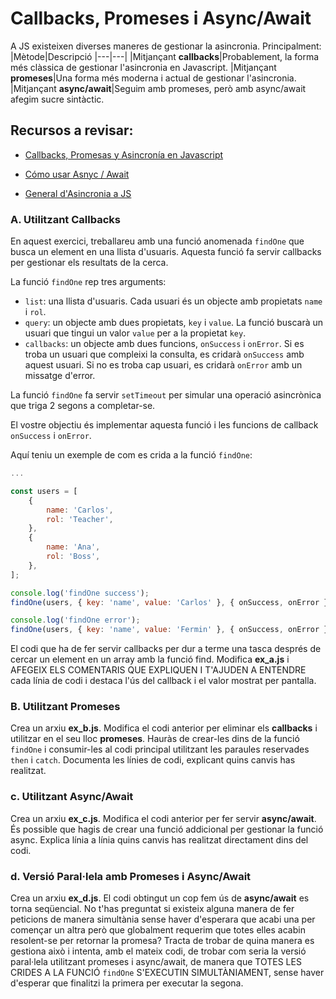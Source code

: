 # Callbacks, Promeses i Async/Await

A JS existeixen diverses maneres de gestionar la asincronia. Principalment:
|Mètode|Descripció
|---|---|
|Mitjançant **callbacks**|Probablement, la forma més clàssica de gestionar l'asincronia en Javascript.
|Mitjançant **promeses**|Una forma més moderna i actual de gestionar l'asincronia.
|Mitjançant **async/await**|Seguim amb promeses, però amb async/await afegim sucre sintàctic.

## Recursos a revisar:

- [Callbacks, Promesas y Asincronía en Javascript](https://www.freecodecamp.org/espanol/news/sincrono-vs-asincrono-en-javascript/)

- [Cómo usar Asnyc / Await](https://www.freecodecamp.org/espanol/news/como-usar-async-await-para-escribir-un-codigo-mejor-en-javascript/)

- [General d'Asincronia a JS](https://lenguajejs.com/javascript/asincronia/que-es/)

### A. Utilitzant Callbacks

En aquest exercici, treballareu amb una funció anomenada `findOne` que busca un element en una llista d'usuaris. Aquesta funció fa servir callbacks per gestionar els resultats de la cerca.

La funció `findOne` rep tres arguments:

- `list`: una llista d'usuaris. Cada usuari és un objecte amb propietats `name` i `rol`.
- `query`: un objecte amb dues propietats, `key` i `value`. La funció buscarà un usuari que tingui un valor `value` per a la propietat `key`.
- `callbacks`: un objecte amb dues funcions, `onSuccess` i `onError`. Si es troba un usuari que compleixi la consulta, es cridarà `onSuccess` amb aquest usuari. Si no es troba cap usuari, es cridarà `onError` amb un missatge d'error.

La funció `findOne` fa servir `setTimeout` per simular una operació asincrònica que triga 2 segons a completar-se.

El vostre objectiu és implementar aquesta funció i les funcions de callback `onSuccess` i `onError`.

Aquí teniu un exemple de com es crida a la funció `findOne`:

```javascript
...

const users = [
    {
        name: 'Carlos',
        rol: 'Teacher',
    },
    {
        name: 'Ana',
        rol: 'Boss',
    },
];

console.log('findOne success');
findOne(users, { key: 'name', value: 'Carlos' }, { onSuccess, onError });

console.log('findOne error');
findOne(users, { key: 'name', value: 'Fermin' }, { onSuccess, onError });
```

El codi que ha de fer servir callbacks per dur a terme una tasca després de cercar un element en un array amb la funció find. Modifica **ex_a.js** i AFEGEIX ELS COMENTARIS QUE EXPLIQUEN I T'AJUDEN A ENTENDRE cada línia de codi i destaca l'ús del callback i el valor mostrat per pantalla.

### B. Utilitzant Promeses

Crea un arxiu **ex_b.js**. Modifica el codi anterior per eliminar els **callbacks** i utilitzar en el seu lloc **promeses**. Hauràs de crear-les dins de la funció `findOne` i consumir-les al codi principal utilitzant les paraules reservades `then` i `catch`. Documenta les línies de codi, explicant quins canvis has realitzat.

### c. Utilitzant Async/Await

Crea un arxiu **ex_c.js**. Modifica el codi anterior per fer servir **async/await**. És possible que hagis de crear una funció addicional per gestionar la funció async. Explica línia a línia quins canvis has realitzat directament dins del codi.

### d. Versió Paral·lela amb Promeses i Async/Await

Crea un arxiu **ex_d.js**. El codi obtingut un cop fem ús de **async/await** es torna seqüencial. No t'has preguntat si existeix alguna manera de fer peticions de manera simultània sense haver d'esperara que acabi una per començar un altra però que globalment requerim que totes elles acabin resolent-se per retornar la promesa? Tracta de trobar de quina manera es gestiona això i intenta, amb el mateix codi, de trobar com seria la versió paral·lela utilitzant promeses i async/await, de manera que TOTES LES CRIDES A LA FUNCIÓ `findOne` S'EXECUTIN SIMULTÀNIAMENT, sense haver d'esperar que finalitzi la primera per executar la segona.
